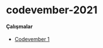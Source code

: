 # codevember-2021

#### Çalışmalar

- [Codevember 1](https://abdullahturkmen.github.io/codevember-2021/codevember-1-3-sided/)
